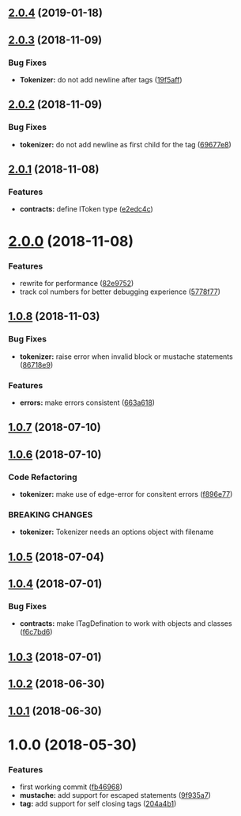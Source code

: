 <a name="2.0.4"></a>
## [2.0.4](https://github.com/poppinss/edge-lexer/compare/v2.0.3...v2.0.4) (2019-01-18)



<a name="2.0.3"></a>
## [2.0.3](https://github.com/edge-js/edge-lexer/compare/v2.0.2...v2.0.3) (2018-11-09)


### Bug Fixes

* **Tokenizer:** do not add newline after tags ([19f5aff](https://github.com/edge-js/edge-lexer/commit/19f5aff))



<a name="2.0.2"></a>
## [2.0.2](https://github.com/edge-js/edge-lexer/compare/v2.0.1...v2.0.2) (2018-11-09)


### Bug Fixes

* **tokenizer:** do not add newline as first child for the tag ([69677e8](https://github.com/edge-js/edge-lexer/commit/69677e8))



<a name="2.0.1"></a>
## [2.0.1](https://github.com/edge-js/edge-lexer/compare/v2.0.0...v2.0.1) (2018-11-08)


### Features

* **contracts:** define IToken type ([e2edc4c](https://github.com/edge-js/edge-lexer/commit/e2edc4c))



<a name="2.0.0"></a>
# [2.0.0](https://github.com/edge-js/edge-lexer/compare/1.0.8...2.0.0) (2018-11-08)


### Features

* rewrite for performance ([82e9752](https://github.com/edge-js/edge-lexer/commit/82e9752))
* track col numbers for better debugging experience ([5778f77](https://github.com/edge-js/edge-lexer/commit/5778f77))



<a name="1.0.8"></a>
## [1.0.8](https://github.com/poppinss/edge-lexer/compare/v1.0.7...v1.0.8) (2018-11-03)


### Bug Fixes

* **tokenizer:** raise error when invalid block or mustache statements ([86718e9](https://github.com/poppinss/edge-lexer/commit/86718e9))


### Features

* **errors:** make errors consistent ([663a618](https://github.com/poppinss/edge-lexer/commit/663a618))



<a name="1.0.7"></a>
## [1.0.7](https://github.com/poppinss/edge-lexer/compare/v1.0.6...v1.0.7) (2018-07-10)



<a name="1.0.6"></a>
## [1.0.6](https://github.com/poppinss/edge-lexer/compare/v1.0.4...v1.0.6) (2018-07-10)


### Code Refactoring

* **tokenizer:** make use of edge-error for consitent errors ([f896e77](https://github.com/poppinss/edge-lexer/commit/f896e77))


### BREAKING CHANGES

* **tokenizer:** Tokenizer needs an options object with filename



<a name="1.0.5"></a>
## [1.0.5](https://github.com/poppinss/edge-lexer/compare/v1.0.4...v1.0.5) (2018-07-04)



<a name="1.0.4"></a>
## [1.0.4](https://github.com/poppinss/edge-lexer/compare/v1.0.3...v1.0.4) (2018-07-01)


### Bug Fixes

* **contracts:** make ITagDefination to work with objects and classes ([f6c7bd6](https://github.com/poppinss/edge-lexer/commit/f6c7bd6))



<a name="1.0.3"></a>
## [1.0.3](https://github.com/poppinss/edge-lexer/compare/v1.0.2...v1.0.3) (2018-07-01)



<a name="1.0.2"></a>
## [1.0.2](https://github.com/poppinss/edge-lexer/compare/v1.0.1...v1.0.2) (2018-06-30)



<a name="1.0.1"></a>
## [1.0.1](https://github.com/poppinss/edge-lexer/compare/v1.0.0...v1.0.1) (2018-06-30)



<a name="1.0.0"></a>
# 1.0.0 (2018-05-30)


### Features

* first working commit ([fb46968](https://github.com/poppinss/edge-lexer/commit/fb46968))
* **mustache:** add support for escaped statements ([9f935a7](https://github.com/poppinss/edge-lexer/commit/9f935a7))
* **tag:** add support for self closing tags ([204a4b1](https://github.com/poppinss/edge-lexer/commit/204a4b1))



